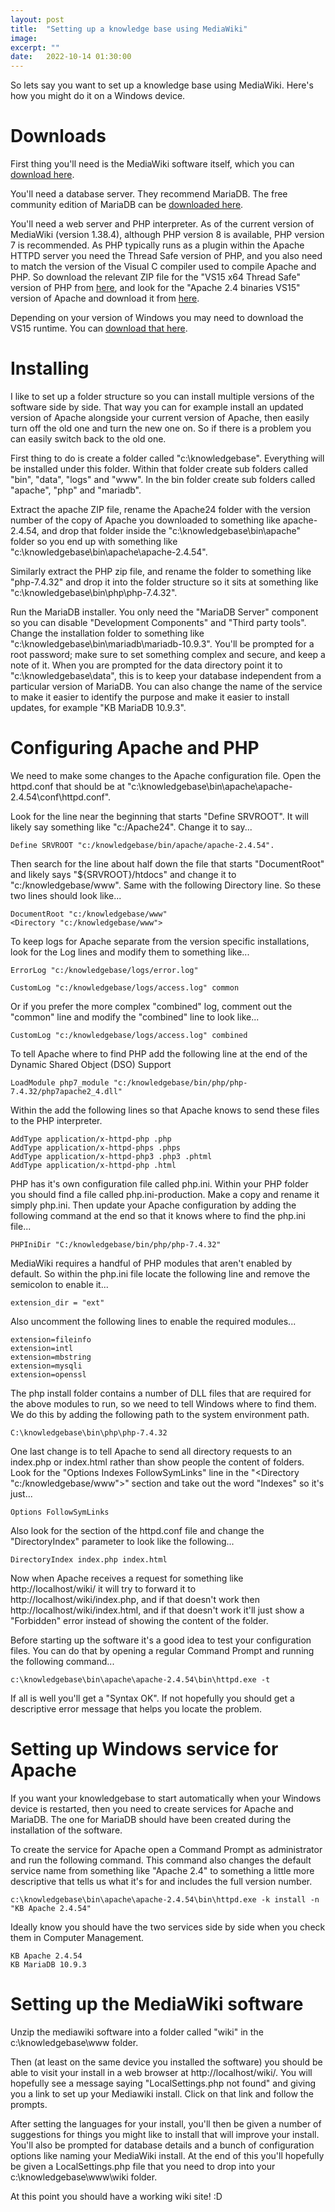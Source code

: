 ```yaml
---
layout: post
title:  "Setting up a knowledge base using MediaWiki"
image: 
excerpt: ""
date:   2022-10-14 01:30:00
---
```


So lets say you want to set up a knowledge base using MediaWiki. Here's how you might do it on a Windows device.

Downloads
=========

First thing you'll need is the MediaWiki software itself, which you can [download here](https://www.mediawiki.org/wiki/Download).

You'll need a database server. They recommend MariaDB. The free community edition of MariaDB can be [downloaded here](https://mariadb.com/downloads/).

You'll need a web server and PHP interpreter. As of the current version of MediaWiki (version 1.38.4), although PHP version 8 is available, PHP version 7 is recommended. As PHP typically runs as a plugin within the Apache HTTPD server you need the Thread Safe version of PHP, and you also need to match the version of the Visual C compiler used to compile Apache and PHP. So download the relevant ZIP file for the "VS15 x64 Thread Safe" version of PHP from [here](https://windows.php.net/download#php-7.4), and look for the "Apache 2.4 binaries VS15" version of Apache and download it from [here](https://www.apachelounge.com/download/VC15/).

Depending on your version of Windows you may need to download the VS15 runtime. You can [download that here](https://www.microsoft.com/en-gb/download/details.aspx?id=48145).

Installing
==========

I like to set up a folder structure so you can install multiple versions of the software side by side. That way you can for example install an updated version of Apache alongside your current version of Apache, then easily turn off the old one and turn the new one on. So if there is a problem you can easily switch back to the old one.

First thing to do is create a folder called "c:\knowledgebase". Everything will be installed under this folder. Within that folder create sub folders called "bin", "data", "logs" and "www". In the bin folder create sub folders called "apache", "php" and "mariadb".

Extract the apache ZIP file, rename the Apache24 folder with the version number of the copy of Apache you downloaded to something like apache-2.4.54, and drop that folder inside the "c:\knowledgebase\bin\apache" folder so you end up with something like "c:\knowledgebase\bin\apache\apache-2.4.54".

Similarly extract the PHP zip file, and rename the folder to something like "php-7.4.32" and drop it into the folder structure so it sits at something like "c:\knowledgebase\bin\php\php-7.4.32".

Run the MariaDB installer. You only need the "MariaDB Server" component so you can disable "Development Components" and "Third party tools". Change the installation folder to something like "c:\knowledgebase\bin\mariadb\mariadb-10.9.3\". You'll be prompted for a root password; make sure to set something complex and secure, and keep a note of it. When you are prompted for the data directory point it to "c:\knowledgebase\data", this is to keep your database independent from a particular version of MariaDB. You can also change the name of the service to make it easier to identify the purpose and make it easier to install updates, for example "KB MariaDB 10.9.3".

Configuring Apache and PHP
==========================

We need to make some changes to the Apache configuration file. Open the httpd.conf that should be at "c:\knowledgebase\bin\apache\apache-2.4.54\conf\httpd.conf".

Look for the line near the beginning that starts "Define SRVROOT". It will likely say something like "c:/Apache24". Change it to say...

	Define SRVROOT "c:/knowledgebase/bin/apache/apache-2.4.54".

Then search for the line about half down the file that starts "DocumentRoot" and likely says "${SRVROOT}/htdocs" and change it to "c:/knowledgebase/www". Same with the following Directory line. So these two lines should look like...

    DocumentRoot "c:/knowledgebase/www"
    <Directory "c:/knowledgebase/www">

To keep logs for Apache separate from the version specific installations, look for the Log lines and modify them to something like... 

	ErrorLog "c:/knowledgebase/logs/error.log"

    CustomLog "c:/knowledgebase/logs/access.log" common

Or if you prefer the more complex "combined" log, comment out the "common" line and modify the "combined" line to look like...

    CustomLog "c:/knowledgebase/logs/access.log" combined

To tell Apache where to find PHP add the following line at the end of the Dynamic Shared Object (DSO) Support

	LoadModule php7_module "c:/knowledgebase/bin/php/php-7.4.32/php7apache2_4.dll"

Within the <IfModule mime_module> add the following lines so that Apache knows to send these files to the PHP interpreter.

	AddType application/x-httpd-php .php
	AddType application/x-httpd-phps .phps
	AddType application/x-httpd-php3 .php3 .phtml
	AddType application/x-httpd-php .html

PHP has it's own configuration file called php.ini. Within your PHP folder you should find a file called php.ini-production. Make a copy and rename it simply php.ini. Then update your Apache configuration by adding the following command at the end so that it knows where to find the php.ini file...

	PHPIniDir "C:/knowledgebase/bin/php/php-7.4.32"

MediaWiki requires a handful of PHP modules that aren't enabled by default. So within the php.ini file locate the following line and remove the semicolon to enable it...

	extension_dir = "ext"
	
Also uncomment the following lines to enable the required modules...

	extension=fileinfo
	extension=intl
	extension=mbstring
	extension=mysqli
	extension=openssl
	
The php install folder contains a number of DLL files that are required for the above modules to run, so we need to tell Windows where to find them. We do this by adding the following path to the system environment path.

	C:\knowledgebase\bin\php\php-7.4.32

One last change is to tell Apache to send all directory requests to an index.php or index.html rather than show people the content of folders. Look for the "Options Indexes FollowSymLinks" line in the "<Directory "c:/knowledgebase/www">" section and take out the word "Indexes" so it's just...

	Options FollowSymLinks

Also look for the <IfModule dir_module> section of the httpd.conf file and change the "DirectoryIndex" parameter to look like the following...

	DirectoryIndex index.php index.html

Now when Apache receives a request for something like http://localhost/wiki/ it will try to forward it to http://localhost/wiki/index.php, and if that doesn't work then http://localhost/wiki/index.html, and if that doesn't work it'll just show a "Forbidden" error instead of showing the content of the folder.

Before starting up the software it's a good idea to test your configuration files. You can do that by opening a regular Command Prompt and running the following command...

	c:\knowledgebase\bin\apache\apache-2.4.54\bin\httpd.exe -t

If all is well you'll get a "Syntax OK". If not hopefully you should get a descriptive error message that helps you locate the problem.

Setting up Windows service for Apache
=====================================

If you want your knowledgebase to start automatically when your Windows device is restarted, then you need to create services for Apache and MariaDB. The one for MariaDB should have been created during the installation of the software.

To create the service for Apache open a Command Prompt as administrator and run the following command. This command also changes the default service name from something like "Apache 2.4" to something a little more descriptive that tells us what it's for and includes the full version number.

    c:\knowledgebase\bin\apache\apache-2.4.54\bin\httpd.exe -k install -n "KB Apache 2.4.54"
    
Ideally know you should have the two services side by side when you check them in Computer Management.

	KB Apache 2.4.54
	KB MariaDB 10.9.3

Setting up the MediaWiki software
=================================

Unzip the mediawiki software into a folder called "wiki" in the c:\knowledgebase\www folder.

Then (at least on the same device you installed the software) you should be able to visit your install in a web browser at http://localhost/wiki/. You will hopefully see a message saying "LocalSettings.php not found" and giving you a link to set up your Mediawiki install. Click on that link and follow the prompts.

After setting the languages for your install, you'll then be given a number of suggestions for things you might like to install that will improve your install. You'll also be prompted for database details and a bunch of configuration options like naming your MediaWiki install. At the end of this you'll hopefully be given a LocalSettings.php file that you need to drop into your c:\knowledgebase\www\wiki folder.

At this point you should have a working wiki site! :D
